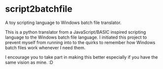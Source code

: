 # script2batchfile
A toy scripting language to Windows batch file translator.


This is a python translator from a JavaScript/BASIC inspired scripting language to the Windows batch file language.
I initiated this project to prevent myself from running into to the quirks to remember how Windows batch files work
whenever I need them.

I encourage you to take part in making this better especially if you have the same vision as mine. :D
